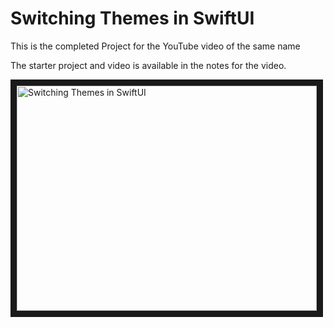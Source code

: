# Switching Themes in SwiftUI

This is the completed Project for the YouTube video of the same name

The starter project and video is available in the notes for the video.

<a href="http://www.youtube.com/watch?feature=player_embedded&v=lF9fOeUwWF8
" target="_blank"><img src="http://img.youtube.com/vi/lF9fOeUwWF8/0.jpg" 
alt="Switching Themes in SwiftUI" width="480" height="360" border="10" /></a>

